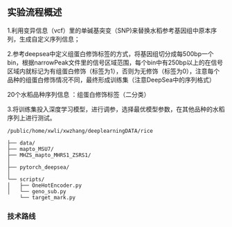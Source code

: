 ## 实验流程概述

1.利用变异信息（vcf）里的单碱基突变（SNP)来替换水稻参考基因组中原本序列，生成自定义序列信息；

2.参考deepsea中定义组蛋白修饰标签的方式，将基因组切分成每500bp一个bin，根据narrowPeak文件里的信号区域范围，每个bin中有250bp以上的在信号区域内就标记为有组蛋白修饰（标签为1），否则为无修饰（标签为0），注意每个品种的组蛋白修饰情况不同，最终形成训练集（注意DeepSea中的序列格式）

20个水稻品种序列信息 ：组蛋白修饰标签（二分类）

3.将训练集投入深度学习模型，进行调参，选择最优模型参数，在其他品种的水稻序列上进行测试。

```text
/public/home/xwli/xwzhang/deeplearningDATA/rice

├── data/
├── mapto_MSU7/
├── MHZS_mapto_MHRS1_ZSRS1/
│   
├── pytorch_deepsea/ 
│
└── scripts/
│   ├── OneHotEncoder.py
│   └── geno_sub.py
    └── target_mark.py
```

### 技术路线

